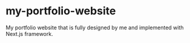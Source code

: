 # my-portfolio-website
My portfolio website that is fully designed by me and implemented with Next.js framework.
